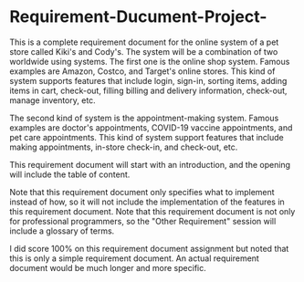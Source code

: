 # Requirement-Ducument-Project-
This is a complete requirement document for the online system of a pet store called Kiki's and Cody's.
The system will be a combination of two worldwide using systems. 
The first one is the online shop system. Famous examples are Amazon, Costco, and Target's online stores. This kind of system supports features that include 
login, sign-in, sorting items, adding items in cart, check-out, filling billing and delivery information, check-out, manage inventory, etc. 

The second kind of system is the appointment-making system. Famous examples are doctor's appointments, COVID-19 vaccine appointments, and pet care 
appointments. This kind of system support features that include making appointments, in-store check-in, and check-out, etc. 

This requirement document will start with an introduction, and the opening will include the table of content. 

Note that this requirement document only specifies what to implement instead of how, so it will not include the implementation of the features in this 
requirement document. 
Note that this requirement document is not only for professional programmers, so the "Other Requirement" session will include a glossary of terms. 

I did score 100% on this requirement document assignment but noted that this is only a simple requirement document. An actual requirement document would 
be much longer and more specific.   
